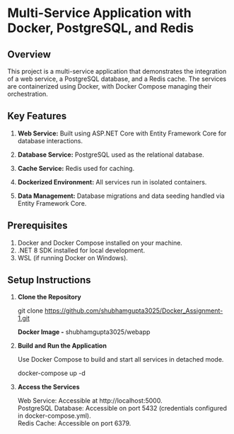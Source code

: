 # Multi-Service Application with Docker, PostgreSQL, and Redis

## Overview
This project is a multi-service application that demonstrates the integration of a web service, a PostgreSQL database, and a Redis cache. The services are containerized using Docker, with Docker Compose managing their orchestration.

## Key Features

1. **Web Service:** Built using ASP.NET Core with Entity Framework Core for database interactions.

2. **Database Service:** PostgreSQL used as the relational database.

3. **Cache Service:** Redis used for caching.

4. **Dockerized Environment:** All services run in isolated containers.

5. **Data Management:** Database migrations and data seeding handled via Entity Framework Core.

## Prerequisites

1. Docker and Docker Compose installed on your machine.
2. .NET 8 SDK installed for local development.
3. WSL (if running Docker on Windows).

## Setup Instructions

1. **Clone the Repository**

    git clone https://github.com/shubhamgupta3025/Docker_Assignment-1.git
    
    **Docker Image -** shubhamgupta3025/webapp

2. **Build and Run the Application**

    Use Docker Compose to build and start all services in detached mode.

    docker-compose up -d

3. **Access the Services**

    Web Service: Accessible at http://localhost:5000. <br>
    PostgreSQL Database: Accessible on port 5432 (credentials configured in docker-compose.yml).<br>
    Redis Cache: Accessible on port 6379.
